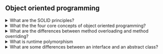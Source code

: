 ## Object oriented programming

<details>
<summary>What are the SOLID principles?</summary>

The **SOLID** principles are the following five principles:

* The Single Responsibility Principle
* The Open-Closed Principle
* The Liskov Substitution Principle
* The Interface Segregation Principle
* The Dependency Inversion Principle

**Single Responsibility Principle (SRP):**  a class should do one thing and therefore it should have only a single reason to change. For example you have a `Person` class with methods `setAge(int age)` and `print()`. The `print()` method actually violates the SRP because it contains the print logic of the `Person`. To solve this issue you can create a new class `PrintPerson` which is only responsible for printing the person information.

**Open-Closed Principle (OCP):** classes should be open for extension and closed to modification. This means it should be possible to add a new functionality to a class without changing its existing code.

For example given a `Person` class with methods `saveToFile` and `saveToDatabase`, you could create an interface with method `save(Person p)`, then two classes `SavePersonToFile` and `SavePersonToDatabase` that implement the interface above.

**Liskov Substitution Principle (LSP):** it should be possible to substitute a base class with a child class and we should have the same behavior. This is equivalent to saying that a child class should expand a base class, not restrict it. This is the basic principle of inheritance.

One example of violation of the Liskov principle is when you have a `Square` class that derives from a `Rectangle` class. Because the `Square` class has the constraint that width and height must be equal, it actually restricts the `Rectangle` class and this can lead to unexpected behaviors.

**Interface Segregation Principle (ISP):** when you have one interface with two different task, consider creating two different interfaces instead. In general The principle states that many specific interfaces are better than one general-purpose interface. You should not be forced to implement a function that you do no need.

**Dependency Inversion Principle (DIP):** a class should depend on abstractions and interfaces rather than concrete classes and functions. 

For example if you have a `Car` class that contains an instance of the `Engine` class. This means that if we add a new engine type, say Diesel engine, we need to modify the `Car` class. It would be better to have a reference to a `IEngine` interface instead. In this way the `Car` class would be decoupled from the type of `Engine`.
</details>

<details>
<summary>What the the four core concepts of object oriented programming?</summary>
The four core concepts of object oriented programming are:

* **Inheritance:** inheritance means that a child class can inherit the features of a base class and add new features.
* **Polymorphism:** polymorphism means "appearing in different forms". For example a method in a base class can be overriden in a child class. As a result we have two different forms of that method. Another example of polymorphism is that we can have the same function with different types of parameters.
* **Abstraction:** abstraction is a concept in which the code implementation is hidden away from the user. For example you can have a `Car` class implementing the `IStart` interface with the `start()` method. As users of the class we only care about `Car` implementing the `start()` method and not about any internal variable.  
* **Encapsulation:** encapsulation is a concept that refers to encapsulating some data inside a class by making it private and that data cannot be accessed from outside that class. 
</details>

<details>
<summary>What are the differences between method overloading and method overriding?</summary>
The differences between method overloading and method overriding are:

* **method overloading** is when you have a method with the same name and different parameters, for example you have
```Csharp
class myClass {
    int add(int a, int b) {return a+b;}
    int add(int a, int b, int c) {return a+b+c;}
}
```
Method overload is also called compile time polymorphism.

* **method overriding:** involves a child class deriving from a base class and that child class overrides a method of the base class. In this case the parameters must be the same. For example
```Csharp
class myBase{
    virtual public int increment(int n) { return n + 1; }
}

class myChild : myBase
{
    override public int increment(int n) { return n + 2; }
}
```
Method overriding is also called runtime polymorphism.
</details> 

<details>
<summary>What is runtime polymorphism</summary>

**Runtime polymorphism** is a process in which a call to an overridden method is resolved at runtime rather than at compile time.
Runtime polymorphism involves that a child class overrides a method of its parent class. 
</details> 

<details>
<summary>What are some differences between an interface and an abstract class?</summary>

Some differences between an interface and an abstract class are:

* **Methods**: an interface can only have abstract methods while an abstract class can also have methods with a body.

* **Visibility**: all methods in an interface are public by default. An abstract class can also have private methods.

</details> 
